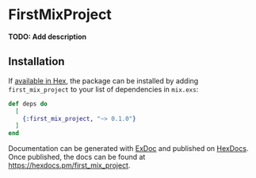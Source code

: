 # FirstMixProject

**TODO: Add description**

## Installation

If [available in Hex](https://hex.pm/docs/publish), the package can be installed
by adding `first_mix_project` to your list of dependencies in `mix.exs`:

```elixir
def deps do
  [
    {:first_mix_project, "~> 0.1.0"}
  ]
end
```

Documentation can be generated with [ExDoc](https://github.com/elixir-lang/ex_doc)
and published on [HexDocs](https://hexdocs.pm). Once published, the docs can
be found at <https://hexdocs.pm/first_mix_project>.

